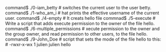 command$ ./0-iam_betty  # switches the current user to the user betty.
command$ ./1-who_am_i   # hat prints the effective username of the current user.
command$ ./4-empty      # It creats hello file
commnad$ ./5-execute    # Write a script that adds execute permission to the owner of the file hello.
command$ ./6-multiple_permissions   # xecute permission to the owner and the group owner, and read permission to other users, to the file hello.
command$ ./9-John_Doe   # script that sets the mode of the file hello to this:
                         # -rwxr-x-wx 1 julien julien  hello


